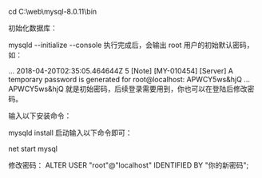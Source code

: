 cd C:\web\mysql-8.0.11\bin

初始化数据库：

mysqld --initialize --console
执行完成后，会输出 root 用户的初始默认密码，如：

...
2018-04-20T02:35:05.464644Z 5 [Note] [MY-010454] [Server] A temporary password is generated for root@localhost: APWCY5ws&hjQ
...
APWCY5ws&hjQ 就是初始密码，后续登录需要用到，你也可以在登陆后修改密码。

输入以下安装命令：

mysqld install
启动输入以下命令即可：

net start mysql

修改密码：
ALTER USER "root"@"localhost" IDENTIFIED  BY "你的新密码";